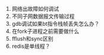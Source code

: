 1. 网络出故障如何调试
2. 不同子网数据报文传输过程
3. gdb调试如果bt指令栈帧丢失怎么办？
4. 在fork子进程之前需要做什么
5. fflush和sync区别
6. redis是单线程？